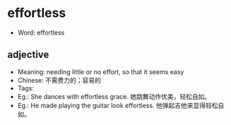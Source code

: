 # effortless

- Word: effortless

## adjective

- Meaning: needing little or no effort, so that it seems easy
- Chinese: 不需费力的；容易的
- Tags: 
- Eg.: She dances with effortless grace. 她跳舞动作优美，轻松自如。
- Eg.: He made playing the guitar look effortless. 他弹起吉他来显得轻松自如。

